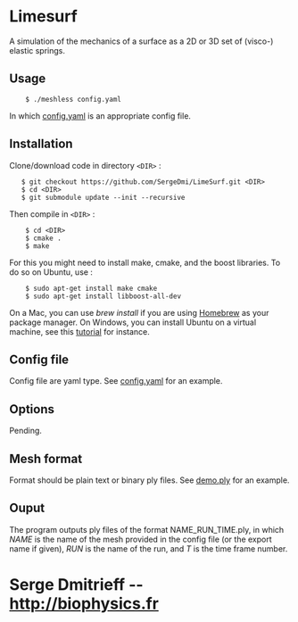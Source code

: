 # Limesurf
A simulation of the mechanics of a surface as a 2D or 3D set of (visco-) elastic springs.

## Usage

```shell
    $ ./meshless config.yaml
```
In which [config.yaml](config.yaml) is an appropriate config file.

## Installation

Clone/download code in directory `<DIR>` :

 ```shell 
    $ git checkout https://github.com/SergeDmi/LimeSurf.git <DIR>
    $ cd <DIR>
    $ git submodule update --init --recursive
```

Then compile in `<DIR>` :
```shell
    $ cd <DIR>
    $ cmake .
    $ make 
``` 

For this you might need to install make, cmake, and the boost libraries. To do so on Ubuntu, use :
```shell
    $ sudo apt-get install make cmake
    $ sudo apt-get install libboost-all-dev
```
On a Mac, you can use *brew install* if you are using [Homebrew](https://brew.sh) as your package manager.
On Windows, you can install Ubuntu on a virtual machine, see this [tutorial](https://brb.nci.nih.gov/seqtools/installUbuntu.html) for instance.

## Config file

Config file are yaml type. See [config.yaml](config.yaml) for an example.

## Options

Pending.

## Mesh format

Format should be plain text or binary ply files. See [demo.ply](demo.ply) for an example.

## Ouput 

The program outputs ply files of the format NAME_RUN_TIME.ply, in which *NAME* is the name of the mesh provided in the config file (or the export name if given), *RUN* is the name of the run, and *T* is the time frame number.

# Serge Dmitrieff -- http://biophysics.fr
